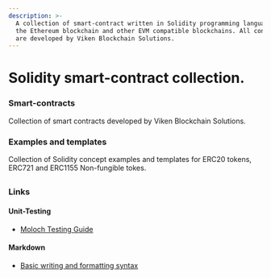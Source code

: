 ```yaml
---
description: >-
  A collection of smart-contract written in Solidity programming language for
  the Ethereum blockchain and other EVM compatible blockchains. All contracts
  are developed by Viken Blockchain Solutions.
---
```


# Solidity smart-contract collection.

### Smart-contracts

Collection of smart contracts developed by Viken Blockchain Solutions.&#x20;

### Examples and templates

Collection of Solidity concept examples and templates for ERC20 tokens, ERC721 and ERC1155 Non-fungible tokes.&#x20;

##

### Links

#### Unit-Testing

* [Moloch Testing Guide](https://github.com/MolochVentures/moloch/tree/4e786db8a4aa3158287e0935dcbc7b1e43416e38/test#moloch-testing-guide)

#### Markdown

* [Basic writing and formatting syntax](https://docs.github.com/en/github/writing-on-github/getting-started-with-writing-and-formatting-on-github/basic-writing-and-formatting-syntax)
